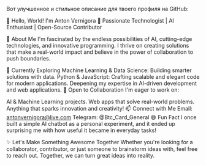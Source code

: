 
Вот улучшенное и стильное описание для твоего профиля на GitHub:

👋 Hello, World! I'm Anton Vernigora
🚀 Passionate Technologist | AI Enthusiast | Open-Source Contributor

👀 About Me
I'm fascinated by the endless possibilities of AI, cutting-edge technologies, and innovative programming. I thrive on creating solutions that make a real-world impact and believe in the power of collaboration to push boundaries.

🌱 Currently Exploring
Machine Learning & Data Science: Building smarter solutions with data.
Python & JavaScript: Crafting scalable and elegant code for modern applications.
Deepening my expertise in AI-driven development and web applications.
💞️ Open to Collaboration
I'm eager to work on:

AI & Machine Learning projects.
Web apps that solve real-world problems.
Anything that sparks innovation and creativity!
📫 Connect with Me
Email: antonvernigora@live.com
Telegram: @Btc_Card_General
😄 Fun Fact
I once built a simple AI chatbot as a personal experiment, and it ended up surprising me with how useful it became in everyday tasks!

✨ Let's Make Something Awesome Together
Whether you're looking for a collaborator, contributor, or just someone to brainstorm ideas with, feel free to reach out. Together, we can turn great ideas into reality.
